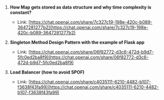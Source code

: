 1. **How Map gets stored as data structure and why time complexity is constant?**
   - Link: [https://chat.openai.com/share/7c327c19-198e-420c-b089-3647281277b2](https://chat.openai.com/share/7c327c19-198e-420c-b089-3647281277b2)

2. **Singleton Method Design Pattern with the example of Flask app**
   - Link: [https://chat.openai.com/share/06f82772-d3c6-472d-b9d7-5fc0ed2ba8f9](https://chat.openai.com/share/06f82772-d3c6-472d-b9d7-5fc0ed2ba8f9)

3. **Load Balancer (how to avoid SPOF)**
   - Link: [https://chat.openai.com/share/c4035111-6210-4482-b107-f3638f43fa99](https://chat.openai.com/share/c4035111-6210-4482-b107-f3638f43fa99)